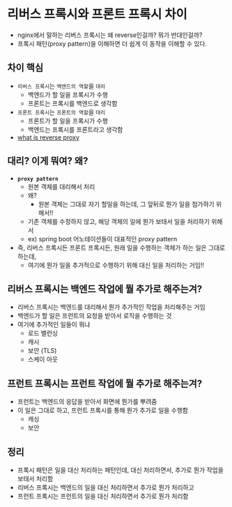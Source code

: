 # 리버스 프록시와 프론트 프록시 차이
- nginx에서 말하는 리버스 프록시는 왜 reverse인걸까? 뭐가 반대인걸까?
- 프록시 패턴(proxy pattern)을 이해하면 더 쉽게 이 동작을 이해할 수 있다.

## 차이 핵심
- `리버스 프록시`는 `백엔드의 역할`을 `대리`
    - 백엔드가 할 일을 프록시가 수행
    - 프론트는 프록시를 백엔드로 생각함
- `프론트 프록시`는 `프론트의 역할`을 `대리`
    - 프론트가 할 일을 프록시가 수행
    - 백엔드는 프록시를 프론트라고 생각함
- [what is reverse proxy](https://www.indusface.com/blog/what-is-reverse-proxy/)

## 대리? 이게 뭐여? 왜?
- __`proxy pattern`__
    - 원본 객체를 대리해서 처리
    - 왜?
        - 원본 객체는 그대로 자기 할일을 하는데, 그 앞뒤로 뭔가 일을 첨가하기 위해서!!
    - 기존 객체를 수정하지 않고, 해당 객체의 일에 뭔가 보태서 일을 처리하기 위해서
    - ex) spring boot 어노테이션들이 대표적인 proxy pattern
- 즉, 리버스 프록시든 프론트 프록시든, 원래 일을 수행하는 객체가 하는 일은 그대로 하는데,
    - 여기에 뭔가 일을 추가적으로 수행하기 위해 대신 일을 처리하는 거임!!

## 리버스 프록시는 백엔드 작업에 뭘 추가로 해주는겨?
- 리버스 프록시는 백엔드를 대리해서 뭔가 추가적인 작업을 처리해주는 거임
- 백엔드가 할 일은 프런트의 요청을 받아서 로직을 수행하는 것
- 여기에 추가적인 일들이 뭐냐
    - 로드 밸런싱
    - 캐시
    - 보안 (TLS)
    - 스케이 아웃

## 프런트 프록시는 프런트 작업에 뭘 추가로 해주는겨? 
- 프런트는 백엔드의 응답을 받아서 화면에 뭔가를 뿌려줌
- 이 일은 그대로 하고, 프런트 프록시를 통해 뭔가 추가로 일을 수행함
    - 캐싱
    - 보안

## 정리
- 프록시 패턴은 일을 대신 처리하는 패턴인데, 대신 처리하면서, 추가로 뭔가 작업을 보태서 처리함
- 리버스 프록시는 백엔드의 일을 대신 처리하면서 추가로 뭔가 처리하고 
- 프런트 프록시는 프런트의 일을 대신 처리하면서 추가로 뭔가 처리함